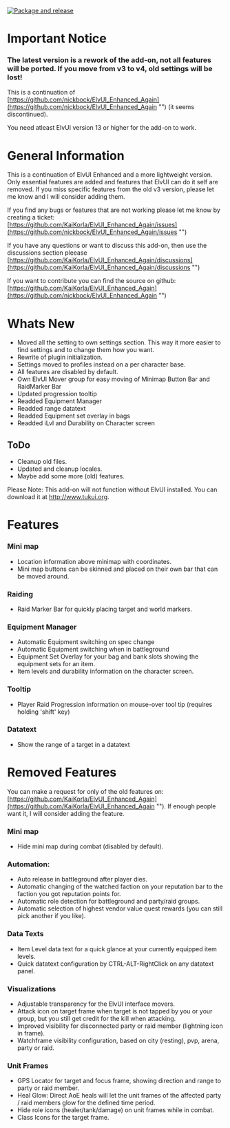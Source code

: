 [![Package and release](https://github.com/KaiKorla/ElvUI_Enhanced_Again/actions/workflows/release.yml/badge.svg)](https://github.com/KaiKorla/ElvUI_Enhanced_Again/actions/workflows/release.yml)

# Important Notice
### **The latest version is a rework of the add-on, not all features will be ported. If you move from v3 to v4, old settings will be lost!**

This is a continuation of [https://github.com/nickbock/ElvUI_Enhanced_Again](https://github.com/nickbock/ElvUI_Enhanced_Again "") (it seems discontinued).

You need atleast ElvUI version 13 or higher for the add-on to work.

# General Information
This is a continuation of ElvUI Enhanced and a more lightweight version. Only essential features are added and features that ElvUI can do it self are removed. If you miss specific features from the old v3 version, please let me know and I will consider adding them.

If you find any bugs or features that are not working please let me know by creating a ticket: [https://github.com/KaiKorla/ElvUI_Enhanced_Again/issues](https://github.com/nickbock/ElvUI_Enhanced_Again/issues "")

If you have any questions or want to discuss this add-on, then use the discussions section pleease [https://github.com/KaiKorla/ElvUI_Enhanced_Again/discussions](https://github.com/KaiKorla/ElvUI_Enhanced_Again/discussions "")

If you want to contribute you can find the source on github: [https://github.com/KaiKorla/ElvUI_Enhanced_Again](https://github.com/nickbock/ElvUI_Enhanced_Again "")

# Whats New
- Moved all the setting to own settings section. This way it more easier to find settings and to change them how you want.
- Rewrite of plugin initialization.
- Settings moved to profiles instead on a per character base.
- All features are disabled by default.
- Own ElvUI Mover group for easy moving of Minimap Button Bar and RaidMarker Bar
- Updated progression tooltip
- Readded Equipment Manager
- Readded range datatext
- Readded Equipment set overlay in bags
- Readded iLvl and Durability on Character screen

## ToDo
- Cleanup old files.
- Updated and cleanup locales.
- Maybe add some more (old) features.

Please Note: This add-on will not function without ElvUI installed. You can download it at http://www.tukui.org.
# Features
### Mini map
- Location information above minimap with coordinates.
- Mini map buttons can be skinned and placed on their own bar that can be moved around.
### Raiding
- Raid Marker Bar for quickly placing target and world markers.
### Equipment Manager
- Automatic Equipment switching on spec change
- Automatic Equipment switching when in battleground
- Equipment Set Overlay for your bag and bank slots showing the equipment sets for an item.
- Item levels and durability information on the character screen.

### Tooltip
- Player Raid Progression information on mouse-over tool tip (requires holding 'shift' key)
### Datatext
- Show the range of a target in a datatext

# Removed Features
You can make a request for only of the old features on: [https://github.com/KaiKorla/ElvUI_Enhanced_Again](https://github.com/KaiKorla/ElvUI_Enhanced_Again ""). 
If enough people want it, I will consider adding the feature.

### Mini map
- Hide mini map during combat (disabled by default).
### Automation:
- Auto release in battleground after player dies.
- Automatic changing of the watched faction on your reputation bar to the faction you got reputation points for.
- Automatic role detection for battleground and party/raid groups.
- Automatic selection of highest vendor value quest rewards (you can still pick another if you like).
### Data Texts
- Item Level data text for a quick glance at your currently equipped item levels.
- Quick datatext configuration by CTRL-ALT-RightClick on any datatext panel.
### Visualizations
- Adjustable transparency for the ElvUI interface movers.
- Attack icon on target frame when target is not tapped by you or your group, but you still get credit for the kill when attacking.
- Improved visibility for disconnected party or raid member (lightning icon in frame).
- Watchframe visibility configuration, based on city (resting), pvp, arena, party or raid.
### Unit Frames
- GPS Locator for target and focus frame, showing direction and range to party or raid member.
- Heal Glow: Direct AoE heals will let the unit frames of the affected party / raid members glow for the defined time period.
- Hide role icons (healer/tank/damage) on unit frames while in combat.
- Class Icons for the target frame.
